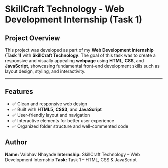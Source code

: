 # SkillCraft Technology - Web Development Internship (Task 1)

## Project Overview

This project was developed as part of my **Web Development Internship (Task 1)** with **SkillCraft Technology**.
The goal of this task was to create a responsive and visually appealing **webpage** using **HTML**, **CSS**, and **JavaScript**, showcasing fundamental front-end development skills such as layout design, styling, and interactivity.

---

## Features

* ✅ Clean and responsive web design
* ✅ Built with **HTML5**, **CSS3**, and **JavaScript**
* ✅ User-friendly layout and navigation
* ✅ Interactive elements for better user experience
* ✅ Organized folder structure and well-commented code


## Author

**Name:** Vaibhav Nhayade
**Internship:** SkillCraft Technology – Web Development Internship
**Task:** Task 1 – HTML, CSS & JavaScript
